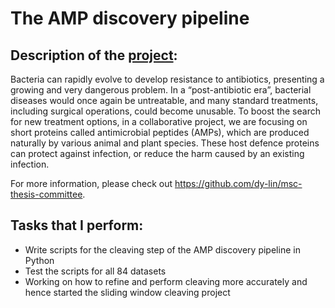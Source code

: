 # The AMP discovery pipeline </br>

## Description of the [project](http://www.birollab.ca/projects): </br> 
Bacteria can rapidly evolve to develop resistance to antibiotics, presenting a growing and very dangerous problem. In a “post-antibiotic era”, bacterial diseases would once again be untreatable, and many standard treatments, including surgical operations, could become unusable. To boost the search for new treatment options, in a collaborative project, we are focusing on short proteins called antimicrobial peptides (AMPs), which are produced naturally by various animal and plant species. These host defence proteins can protect against infection, or reduce the harm caused by an existing infection. 

For more information, please check out https://github.com/dy-lin/msc-thesis-committee.

## Tasks that I perform: </br>
   - Write scripts for the cleaving step of the AMP discovery pipeline in Python
   - Test the scripts for all 84 datasets
   - Working on how to refine and perform cleaving more accurately and hence started the sliding window cleaving project 
